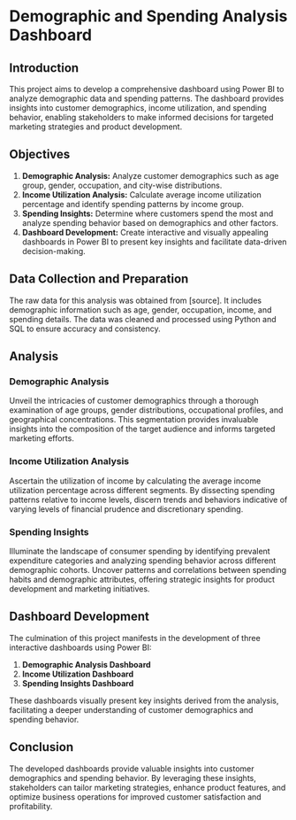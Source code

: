 # Demographic and Spending Analysis Dashboard

## Introduction

This project aims to develop a comprehensive dashboard using Power BI to analyze demographic data and spending patterns. The dashboard provides insights into customer demographics, income utilization, and spending behavior, enabling stakeholders to make informed decisions for targeted marketing strategies and product development.

## Objectives

1. **Demographic Analysis:** Analyze customer demographics such as age group, gender, occupation, and city-wise distributions.
2. **Income Utilization Analysis:** Calculate average income utilization percentage and identify spending patterns by income group.
3. **Spending Insights:** Determine where customers spend the most and analyze spending behavior based on demographics and other factors.
4. **Dashboard Development:** Create interactive and visually appealing dashboards in Power BI to present key insights and facilitate data-driven decision-making.

## Data Collection and Preparation

The raw data for this analysis was obtained from [source]. It includes demographic information such as age, gender, occupation, income, and spending details. The data was cleaned and processed using Python and SQL to ensure accuracy and consistency.

## Analysis

### Demographic Analysis

Unveil the intricacies of customer demographics through a thorough examination of age groups, gender distributions, occupational profiles, and geographical concentrations. This segmentation provides invaluable insights into the composition of the target audience and informs targeted marketing efforts.

### Income Utilization Analysis

Ascertain the utilization of income by calculating the average income utilization percentage across different segments. By dissecting spending patterns relative to income levels, discern trends and behaviors indicative of varying levels of financial prudence and discretionary spending.

### Spending Insights

Illuminate the landscape of consumer spending by identifying prevalent expenditure categories and analyzing spending behavior across different demographic cohorts. Uncover patterns and correlations between spending habits and demographic attributes, offering strategic insights for product development and marketing initiatives.

## Dashboard Development

The culmination of this project manifests in the development of three interactive dashboards using Power BI:

1. **Demographic Analysis Dashboard**
2. **Income Utilization Dashboard**
3. **Spending Insights Dashboard**

These dashboards visually present key insights derived from the analysis, facilitating a deeper understanding of customer demographics and spending behavior.

## Conclusion

The developed dashboards provide valuable insights into customer demographics and spending behavior. By leveraging these insights, stakeholders can tailor marketing strategies, enhance product features, and optimize business operations for improved customer satisfaction and profitability.
